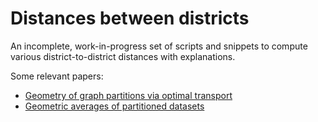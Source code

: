 # Distances between districts

An incomplete, work-in-progress set of scripts and snippets to compute various district-to-district distances with explanations.

Some relevant papers:

- [Geometry of graph partitions via optimal transport](https://epubs.siam.org/doi/abs/10.1137/19M1295258?casa_token=SY31MQSyZSkAAAAA:oRjsAdQbA0XNoHBhXTGzw3zFUFapvHEIz0iKfgVWOJ0Bugko3zdbOlcXsFyuliE6xbAf1WcUE1Q)
- [Geometric averages of partitioned datasets](https://epubs.siam.org/doi/full/10.1137/21M1436580?casa_token=7D3b5YCfOuYAAAAA%3Ax0NCc2D27p9OXwu3QjL8qoPtFNQuz-pGT7yfx996c74n4HHKUG-NralyFvLQy-NNc99yh8taYxg)

